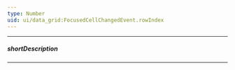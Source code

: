 ```yaml
---
type: Number
uid: ui/data_grid:FocusedCellChangedEvent.rowIndex
---
```

---
##### shortDescription
<!-- Description goes here -->

---
<!-- Description goes here -->